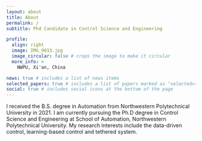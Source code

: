 ```yaml
---
layout: about
title: About
permalink: /
subtitle: Phd Candidate in Control Science and Engineering

profile:
  align: right
  image: IMG_9013.jpg
  image_circular: false # crops the image to make it circular
  more_info: >
    NWPU, Xi'an, China

news: true # includes a list of news items
selected_papers: true # includes a list of papers marked as "selected={true}"
social: true # includes social icons at the bottom of the page
---
```


I received the B.S. degree in Automation from Northwestern Polytechnical University in 2021. I am currently pursuing the Ph.D degree in Control Science and Engineering at School of Automation, Northwestern Polytechnical University. My research interests include the data-driven control, learning-based control and tethered system.
